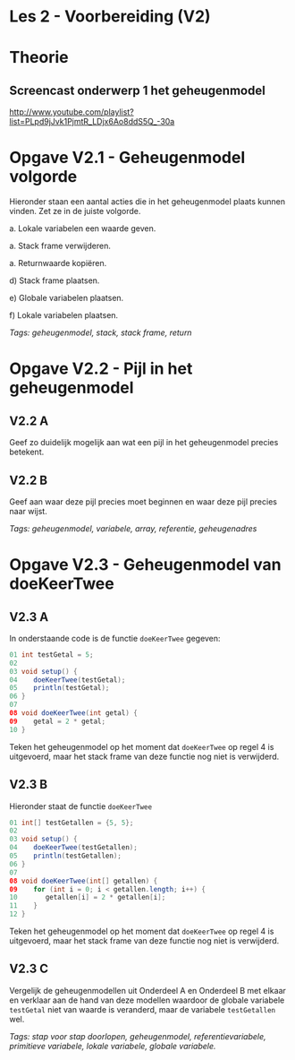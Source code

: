 Les 2 - Voorbereiding (V2)
===

# Theorie

## Screencast onderwerp 1 het geheugenmodel

<http://www.youtube.com/playlist?list=PLpd9jJvk1PjmtR_LDjx6Ao8ddS5Q_-30a>


# Opgave V2.1 - Geheugenmodel volgorde

Hieronder staan een aantal acties die in het geheugenmodel plaats kunnen vinden. Zet ze in de juiste volgorde.

a.   Lokale variabelen een waarde geven.

a.   Stack frame verwijderen.

a.   Returnwaarde kopiëren.

d)  Stack frame plaatsen.

e)  Globale variabelen plaatsen.

f)  Lokale variabelen plaatsen.

*Tags: geheugenmodel, stack, stack frame, return*


# Opgave V2.2 - Pijl in het geheugenmodel 

## V2.2 A

Geef zo duidelijk mogelijk aan wat een pijl in het geheugenmodel precies betekent.

## V2.2 B

Geef aan waar deze pijl precies moet beginnen en waar deze pijl precies naar wijst.

*Tags: geheugenmodel, variabele, array, referentie, geheugenadres*


# Opgave V2.3 - Geheugenmodel van doeKeerTwee

## V2.3 A

In onderstaande code is de functie `doeKeerTwee` gegeven:

```java
01 int testGetal = 5; 
02 
03 void setup() {
04    doeKeerTwee(testGetal); 
05    println(testGetal);
06 } 
07 
08 void doeKeerTwee(int getal) {
09    getal = 2 * getal; 
10 }
```

Teken het geheugenmodel op het moment dat `doeKeerTwee` op regel 4 is uitgevoerd, maar het stack frame van deze functie nog niet is verwijderd.

## V2.3 B

Hieronder staat de functie `doeKeerTwee`

```java
01 int[] testGetallen = {5, 5};
02
03 void setup() { 
04    doeKeerTwee(testGetallen);
05    println(testGetallen); 
06 }
07      
08 void doeKeerTwee(int[] getallen) {
09    for (int i = 0; i < getallen.length; i++) { 
10       getallen[i] = 2 * getallen[i]; 
11    } 
12 } 
```

Teken het geheugenmodel op het moment dat `doeKeerTwee` op regel 4 is uitgevoerd, maar het stack frame van deze functie nog niet is verwijderd.

## V2.3 C

Vergelijk de geheugenmodellen uit Onderdeel A en Onderdeel B met elkaar en verklaar aan de hand van deze modellen waardoor de globale variabele `testGetal` niet van waarde is veranderd, maar de variabele `testGetallen` wel.

*Tags: stap voor stap doorlopen, geheugenmodel, referentievariabele, primitieve variabele, lokale variabele, globale variabele.*
